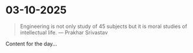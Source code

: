 # 03-10-2025

> Engineering is not only study of 45 subjects but it is moral studies of intellectual life. — Prakhar Srivastav

Content for the day...
